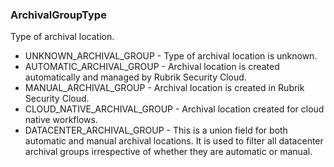 ### ArchivalGroupType
Type of archival location.

- UNKNOWN_ARCHIVAL_GROUP - Type of archival location is unknown.
- AUTOMATIC_ARCHIVAL_GROUP - Archival location is created automatically and managed by Rubrik Security Cloud.
- MANUAL_ARCHIVAL_GROUP - Archival location is created in Rubrik Security Cloud.
- CLOUD_NATIVE_ARCHIVAL_GROUP - Archival location created for cloud native workflows.
- DATACENTER_ARCHIVAL_GROUP - This is a union field for both automatic and manual archival locations.
 It is used to filter all datacenter archival groups irrespective of
 whether they are automatic or manual.
